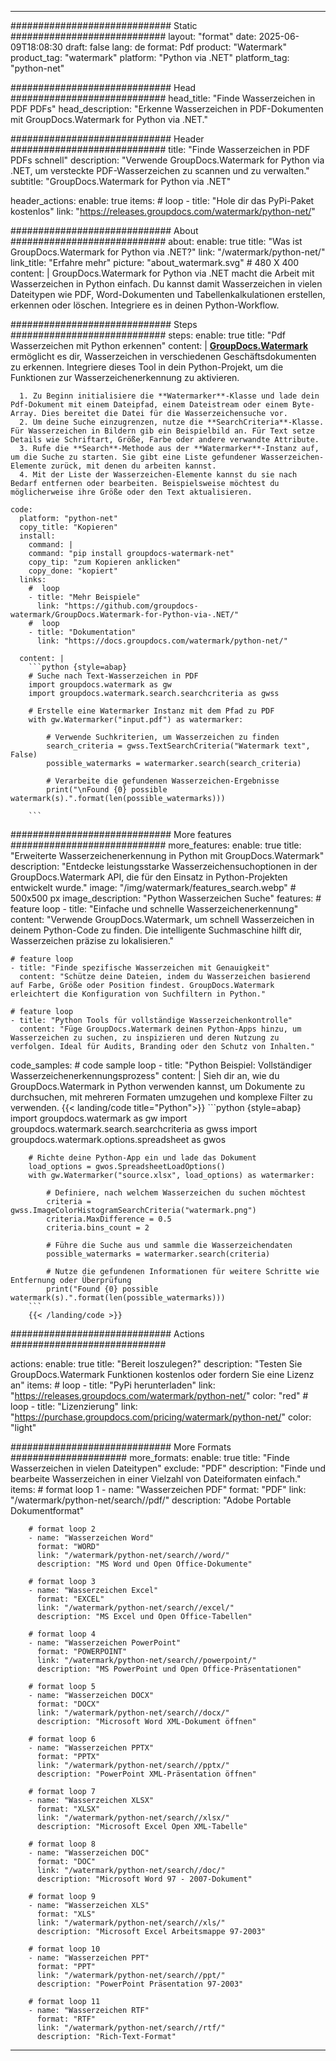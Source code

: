 
---
############################# Static ############################
layout: "format"
date:  2025-06-09T18:08:30
draft: false
lang: de
format: Pdf
product: "Watermark"
product_tag: "watermark"
platform: "Python via .NET"
platform_tag: "python-net"

############################# Head ############################
head_title: "Finde Wasserzeichen in PDF PDFs"
head_description: "Erkenne Wasserzeichen in PDF-Dokumenten mit GroupDocs.Watermark for Python via .NET."

############################# Header ############################
title: "Finde Wasserzeichen in PDF PDFs schnell" 
description: "Verwende GroupDocs.Watermark for Python via .NET, um versteckte PDF-Wasserzeichen zu scannen und zu verwalten."
subtitle: "GroupDocs.Watermark for Python via .NET" 

header_actions:
  enable: true
  items:
    #  loop
    - title: "Hole dir das PyPi-Paket kostenlos"
      link: "https://releases.groupdocs.com/watermark/python-net/"
      
############################# About ############################
about:
    enable: true
    title: "Was ist GroupDocs.Watermark for Python via .NET?"
    link: "/watermark/python-net/"
    link_title: "Erfahre mehr"
    picture: "about_watermark.svg" # 480 X 400
    content: |
       GroupDocs.Watermark for Python via .NET macht die Arbeit mit Wasserzeichen in Python einfach. Du kannst damit Wasserzeichen in vielen Dateitypen wie PDF, Word-Dokumenten und Tabellenkalkulationen erstellen, erkennen oder löschen. Integriere es in deinen Python-Workflow.

############################# Steps ############################
steps:
    enable: true
    title: "Pdf Wasserzeichen mit Python erkennen"
    content: |
      **[GroupDocs.Watermark](https://products.groupdocs.com/watermark/python-net/)** ermöglicht es dir, Wasserzeichen in verschiedenen Geschäftsdokumenten zu erkennen. Integriere dieses Tool in dein Python-Projekt, um die Funktionen zur Wasserzeichenerkennung zu aktivieren.
      
      1. Zu Beginn initialisiere die **Watermarker**-Klasse und lade dein Pdf-Dokument mit einem Dateipfad, einem Dateistream oder einem Byte-Array. Dies bereitet die Datei für die Wasserzeichensuche vor.
      2. Um deine Suche einzugrenzen, nutze die **SearchCriteria**-Klasse. Für Wasserzeichen in Bildern gib ein Beispielbild an. Für Text setze Details wie Schriftart, Größe, Farbe oder andere verwandte Attribute.
      3. Rufe die **Search**-Methode aus der **Watermarker**-Instanz auf, um die Suche zu starten. Sie gibt eine Liste gefundener Wasserzeichen-Elemente zurück, mit denen du arbeiten kannst.
      4. Mit der Liste der Wasserzeichen-Elemente kannst du sie nach Bedarf entfernen oder bearbeiten. Beispielsweise möchtest du möglicherweise ihre Größe oder den Text aktualisieren.
   
    code:
      platform: "python-net"
      copy_title: "Kopieren"
      install:
        command: |
        command: "pip install groupdocs-watermark-net"
        copy_tip: "zum Kopieren anklicken"
        copy_done: "kopiert"
      links:
        #  loop
        - title: "Mehr Beispiele"
          link: "https://github.com/groupdocs-watermark/GroupDocs.Watermark-for-Python-via-.NET/"
        #  loop
        - title: "Dokumentation"
          link: "https://docs.groupdocs.com/watermark/python-net/"
          
      content: |
        ```python {style=abap}
        # Suche nach Text-Wasserzeichen in PDF
        import groupdocs.watermark as gw
        import groupdocs.watermark.search.searchcriteria as gwss

        # Erstelle eine Watermarker Instanz mit dem Pfad zu PDF
        with gw.Watermarker("input.pdf") as watermarker:

            # Verwende Suchkriterien, um Wasserzeichen zu finden
            search_criteria = gwss.TextSearchCriteria("Watermark text", False)
            possible_watermarks = watermarker.search(search_criteria)

            # Verarbeite die gefundenen Wasserzeichen-Ergebnisse
            print("\nFound {0} possible watermark(s).".format(len(possible_watermarks)))
       
        ```  

############################# More features ############################
more_features:
  enable: true
  title: "Erweiterte Wasserzeichenerkennung in Python mit GroupDocs.Watermark"
  description: "Entdecke leistungsstarke Wasserzeichensuchoptionen in der GroupDocs.Watermark API, die für den Einsatz in Python-Projekten entwickelt wurde."
  image: "/img/watermark/features_search.webp" # 500x500 px
  image_description: "Python Wasserzeichen Suche"
  features:
    # feature loop
    - title: "Einfache und schnelle Wasserzeichenerkennung"
      content: "Verwende GroupDocs.Watermark, um schnell Wasserzeichen in deinem Python-Code zu finden. Die intelligente Suchmaschine hilft dir, Wasserzeichen präzise zu lokalisieren."

    # feature loop
    - title: "Finde spezifische Wasserzeichen mit Genauigkeit"
      content: "Schütze deine Dateien, indem du Wasserzeichen basierend auf Farbe, Größe oder Position findest. GroupDocs.Watermark erleichtert die Konfiguration von Suchfiltern in Python."

    # feature loop
    - title: "Python Tools für vollständige Wasserzeichenkontrolle"
      content: "Füge GroupDocs.Watermark deinen Python-Apps hinzu, um Wasserzeichen zu suchen, zu inspizieren und deren Nutzung zu verfolgen. Ideal für Audits, Branding oder den Schutz von Inhalten."
      
  code_samples:
    # code sample loop
    - title: "Python Beispiel: Vollständiger Wasserzeichenerkennungsprozess"
      content: |
        Sieh dir an, wie du GroupDocs.Watermark in Python verwenden kannst, um Dokumente zu durchsuchen, mit mehreren Formaten umzugehen und komplexe Filter zu verwenden.
        {{< landing/code title="Python">}}
        ```python {style=abap}
        import groupdocs.watermark as gw
        import groupdocs.watermark.search.searchcriteria as gwss
        import groupdocs.watermark.options.spreadsheet as gwos

        # Richte deine Python-App ein und lade das Dokument
        load_options = gwos.SpreadsheetLoadOptions()
        with gw.Watermarker("source.xlsx", load_options) as watermarker:

            # Definiere, nach welchem Wasserzeichen du suchen möchtest
            criteria = gwss.ImageColorHistogramSearchCriteria("watermark.png")
            criteria.MaxDifference = 0.5
            criteria.bins_count = 2

            # Führe die Suche aus und sammle die Wasserzeichendaten
            possible_watermarks = watermarker.search(criteria)

            # Nutze die gefundenen Informationen für weitere Schritte wie Entfernung oder Überprüfung
            print("Found {0} possible watermark(s).".format(len(possible_watermarks)))        
        ```
        {{< /landing/code >}}


############################# Actions ############################

actions:
  enable: true
  title: "Bereit loszulegen?"
  description: "Testen Sie GroupDocs.Watermark Funktionen kostenlos oder fordern Sie eine Lizenz an"
  items:
    #  loop
    - title: "PyPi herunterladen"
      link: "https://releases.groupdocs.com/watermark/python-net/"
      color: "red"
        #  loop
    - title: "Lizenzierung"
      link: "https://purchase.groupdocs.com/pricing/watermark/python-net/"
      color: "light"


############################# More Formats #####################
more_formats:
    enable: true
    title: "Finde Wasserzeichen in vielen Dateitypen"
    exclude: "PDF"
    description: "Finde und bearbeite Wasserzeichen in einer Vielzahl von Dateiformaten einfach."
    items: 
        # format loop 1
        - name: "Wasserzeichen PDF"
          format: "PDF"
          link: "/watermark/python-net/search//pdf/"
          description: "Adobe Portable Dokumentformat"

        # format loop 2
        - name: "Wasserzeichen Word"
          format: "WORD"
          link: "/watermark/python-net/search//word/"
          description: "MS Word und Open Office-Dokumente"
          
        # format loop 3
        - name: "Wasserzeichen Excel"
          format: "EXCEL"
          link: "/watermark/python-net/search//excel/"
          description: "MS Excel und Open Office-Tabellen"

        # format loop 4
        - name: "Wasserzeichen PowerPoint"
          format: "POWERPOINT"
          link: "/watermark/python-net/search//powerpoint/"
          description: "MS PowerPoint und Open Office-Präsentationen"

        # format loop 5
        - name: "Wasserzeichen DOCX"
          format: "DOCX"
          link: "/watermark/python-net/search//docx/"
          description: "Microsoft Word XML-Dokument öffnen"
          
        # format loop 6
        - name: "Wasserzeichen PPTX"
          format: "PPTX"
          link: "/watermark/python-net/search//pptx/"
          description: "PowerPoint XML-Präsentation öffnen"
          
        # format loop 7
        - name: "Wasserzeichen XLSX"
          format: "XLSX"
          link: "/watermark/python-net/search//xlsx/"
          description: "Microsoft Excel Open XML-Tabelle"

        # format loop 8
        - name: "Wasserzeichen DOC"
          format: "DOC"
          link: "/watermark/python-net/search//doc/"
          description: "Microsoft Word 97 - 2007-Dokument"

        # format loop 9
        - name: "Wasserzeichen XLS"
          format: "XLS"
          link: "/watermark/python-net/search//xls/"
          description: "Microsoft Excel Arbeitsmappe 97-2003"

        # format loop 10
        - name: "Wasserzeichen PPT"
          format: "PPT"
          link: "/watermark/python-net/search//ppt/"
          description: "PowerPoint Präsentation 97-2003"

        # format loop 11
        - name: "Wasserzeichen RTF"
          format: "RTF"
          link: "/watermark/python-net/search//rtf/"
          description: "Rich-Text-Format"

---